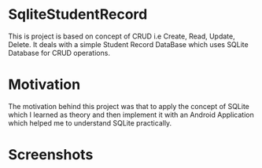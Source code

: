 # SqliteStudentRecord
  This is project is based on concept of CRUD i.e Create, Read, Update, Delete. It deals with a simple Student Record DataBase which uses
  SQLite Database for CRUD operations.

# Motivation
  The motivation behind this project was that to apply the concept of SQLite which I learned as theory and then implement it with an Android
  Application which helped me to understand SQLite practically.
  
# Screenshots
  
